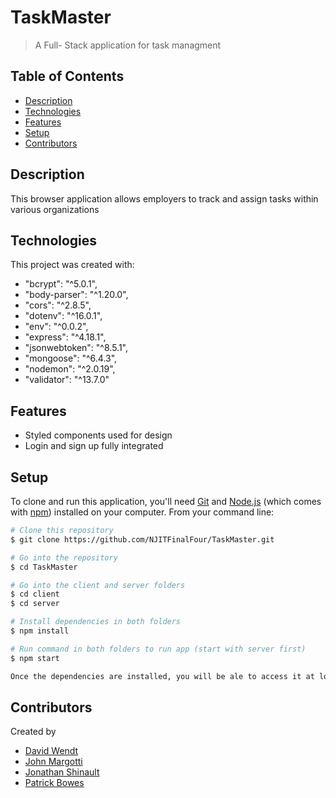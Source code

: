 # TaskMaster
> A Full- Stack application for task managment 

## Table of Contents
* [Description](#description)
* [Technologies](#technologies)
* [Features](#features)
* [Setup](#setup)
* [Contributors](#contributors)

## Description
This browser application allows employers to track and assign tasks within various organizations

## Technologies
This project was created with:
* "bcrypt": "^5.0.1",
* "body-parser": "^1.20.0",
* "cors": "^2.8.5",
* "dotenv": "^16.0.1",
* "env": "^0.0.2",
* "express": "^4.18.1",
* "jsonwebtoken": "^8.5.1",
* "mongoose": "^6.4.3",
* "nodemon": "^2.0.19",
* "validator": "^13.7.0"

## Features
* Styled components used for design
* Login and sign up fully integrated

## Setup
To clone and run this application, you'll need [Git](https://git-scm.com) and [Node.js](https://nodejs.org/en/download/) (which comes with [npm](http://npmjs.com)) installed on your computer. From your command line:

```bash
# Clone this repository
$ git clone https://github.com/NJITFinalFour/TaskMaster.git

# Go into the repository
$ cd TaskMaster

# Go into the client and server folders
$ cd client
$ cd server

# Install dependencies in both folders
$ npm install

# Run command in both folders to run app (start with server first)
$ npm start

Once the dependencies are installed, you will be ale to access it at localhost:3000
```

## Contributors
Created by
* [David Wendt](https://github.com/DavidWendtNJIT)
* [John Margotti](https://github.com/jgotti1)
* [Jonathan Shinault](https://github.com/JShinault0620)
* [Patrick Bowes](https://github.com/bowespa)

